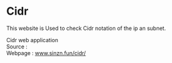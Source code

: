 # Cidr
This website is Used to check Cidr notation of the ip an subnet. <br>

Cidr web application  <br>
Source  :               <br>
Webpage : www.sinzn.fun/cidr/  <br>
